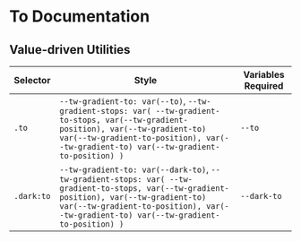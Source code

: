 # To Documentation

## Value-driven Utilities

| Selector   | Style                                                                                                                                                                                                                             | Variables Required |
| ---------- | --------------------------------------------------------------------------------------------------------------------------------------------------------------------------------------------------------------------------------- | ------------------ |
| `.to`      | `--tw-gradient-to: var(--to)`, `--tw-gradient-stops: var( --tw-gradient-to-stops, var(--tw-gradient-position), var(--tw-gradient-to) var(--tw-gradient-to-position), var(--tw-gradient-to) var(--tw-gradient-to-position) )`      | `--to`             |
| `.dark:to` | `--tw-gradient-to: var(--dark-to)`, `--tw-gradient-stops: var( --tw-gradient-to-stops, var(--tw-gradient-position), var(--tw-gradient-to) var(--tw-gradient-to-position), var(--tw-gradient-to) var(--tw-gradient-to-position) )` | `--dark-to`        |
